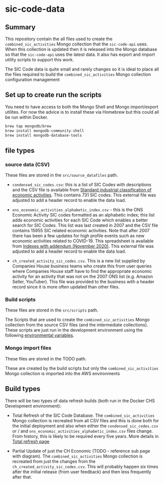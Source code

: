 # sic-code-data

## Summary

This repository contain the all files used to create the `combined_sic_activities` Mongo collection that the `sic-code-api` uses. When this collection is updated then it is released into the Mongo database so that the `sic-code-api` uses the latest data. It also has export and import utility scripts to support this work.

The SIC Code data is quite small and rarely changes so it is ideal to place all the files required to build the `combined_sic_activities` Mongo collection configuration management

##  Set up to create run the scripts

You need to have access to both the Mongo Shell and Mongo import/export utilites. For now the advice is to install these via Homebrew but this could all be run within Docker.

``` bash
brew tap mongodb/brew
brew install mongodb-community-shell
brew install mongodb-database-tools
```


## file types

### source data (CSV)

These files are stored in the `src/source_datafiles` path.

- `condensed_sic_codes.csv`: this is a list of SIC Codes with descriptions and the CSV file is available from [Standard industrial classification of economic activities]((https://www.gov.uk/government/publications/standard-industrial-classification-of-economic-activities-sic)). This contains 731 SIC codes. This external file was adjusted to add a header record to enable the data load.

- `ons_economic_activities_alphabetic_index.csv` - this is the ONS Economic Activity SIC codes formatted as an alphabetic index; this list adds economic activities for each SIC Code which enables a better search for SIC Codes. This list was last created in 2007 and the CSV file contains 15955 SIC related economic activities. Note that after 2007 there has been a few updates for high profile events such as new economic activities related to COVID-19. This spreadsheet is available from [Indexes with addendum (November 2020)](https://www.ons.gov.uk/file?uri=/methodology/classificationsandstandards/ukstandardindustrialclassificationofeconomicactivities/uksic2007/uksic2007indexeswithaddendumnovember2020.xlsx). This external file was adjusted to add a header record to enable the data load.

- `ch_created_activity_sic_codes.csv`. This is a new list supplied by Companies House business teams who create this from user queries where Companies House staff have to find the appropriate economic activity for an activity that was not on the 2007 ONS list (e.g. Amazon Seller, YouTuber). This file was provided to the business with a header record since it is more often updated than other files.

### Build scripts

These files are stored in the `src/scripts` path.

The Scripts that are used to create the `combined_sic_activities` Mongo collection from the source CSV files (and the intermediate collections). These scripts are just run in the development environment using the following [environmental variables](docs/environmental-variables.md).

### Mongo import files

These files are stored in the TODO path.

These are created by the build scripts but only the `combined_sic_activities` Mongo collection is imported into the AWS environments

## Build types

There will be two types of data refresh builds (both run in the Docker CHS Development environment):

- Total Refresh of the SIC Code Database. The  `combined_sic_activities` Mongo collection is recreated from all CSV files and this is done both for the initial deployment and also when either the `condensed_sic_codes.csv` or / and `ons_economic_activities_alphabetic_index.csv` files change. From history, this is likely to be required every five years. More details in [Total refresh page](docs/total_refresh_sic_code_database.md)

- Partial Update of just the CH Economic  (TODO - reference sub page with diagram). The  `combined_sic_activities` Mongo collection is recreated from just the changes from the `ch_created_activity_sic_codes.csv`. This will probably happen six times after the initial release (from user feedback) and then less frequently after that.
